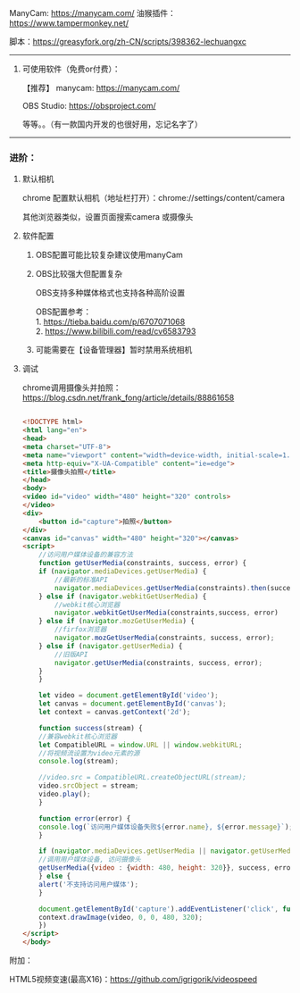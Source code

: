 



ManyCam: https://manycam.com/
油猴插件：https://www.tampermonkey.net/

脚本：https://greasyfork.org/zh-CN/scripts/398362-lechuangxc


---

1. 可使用软件（免费or付费）：

   【推荐】 manycam:    https://manycam.com/  

    OBS Studio:     https://obsproject.com/

    等等。。（有一款国内开发的也很好用，忘记名字了）


---

### 进阶：

1. 默认相机


    chrome 配置默认相机（地址栏打开）：chrome://settings/content/camera

    其他浏览器类似，设置页面搜索camera 或摄像头


2. 软件配置


    1. OBS配置可能比较复杂建议使用manyCam

    2. OBS比较强大但配置复杂
    
        OBS支持多种媒体格式也支持各种高阶设置
     
        OBS配置参考：  
            1. https://tieba.baidu.com/p/6707071068  
            2. https://www.bilibili.com/read/cv6583793


    3. 可能需要在【设备管理器】暂时禁用系统相机


3. 调试

   chrome调用摄像头并拍照： https://blog.csdn.net/frank_fong/article/details/88861658

    ```html
    
    <!DOCTYPE html>
    <html lang="en">
    <head>
    <meta charset="UTF-8">
    <meta name="viewport" content="width=device-width, initial-scale=1.0">
    <meta http-equiv="X-UA-Compatible" content="ie=edge">
    <title>摄像头拍照</title>
    </head>
    <body>
    <video id="video" width="480" height="320" controls>
    </video>
    <div>
        <button id="capture">拍照</button>
    </div>
    <canvas id="canvas" width="480" height="320"></canvas>
    <script>
        //访问用户媒体设备的兼容方法
        function getUserMedia(constraints, success, error) {
        if (navigator.mediaDevices.getUserMedia) {
            //最新的标准API
            navigator.mediaDevices.getUserMedia(constraints).then(success).catch(error);
        } else if (navigator.webkitGetUserMedia) {
            //webkit核心浏览器
            navigator.webkitGetUserMedia(constraints,success, error)
        } else if (navigator.mozGetUserMedia) {
            //firfox浏览器
            navigator.mozGetUserMedia(constraints, success, error);
        } else if (navigator.getUserMedia) {
            //旧版API
            navigator.getUserMedia(constraints, success, error);
        }
        }
    
        let video = document.getElementById('video');
        let canvas = document.getElementById('canvas');
        let context = canvas.getContext('2d');
    
        function success(stream) {
        //兼容webkit核心浏览器
        let CompatibleURL = window.URL || window.webkitURL;
        //将视频流设置为video元素的源
        console.log(stream);
    
        //video.src = CompatibleURL.createObjectURL(stream);
        video.srcObject = stream;
        video.play();
        }
    
        function error(error) {
        console.log(`访问用户媒体设备失败${error.name}, ${error.message}`);
        }
    
        if (navigator.mediaDevices.getUserMedia || navigator.getUserMedia || navigator.webkitGetUserMedia || navigator.mozGetUserMedia) {
        //调用用户媒体设备, 访问摄像头
        getUserMedia({video : {width: 480, height: 320}}, success, error);
        } else {
        alert('不支持访问用户媒体');
        }
    
        document.getElementById('capture').addEventListener('click', function () {
        context.drawImage(video, 0, 0, 480, 320);      
        })
    </script>
    </body>

    ```

附加：  
   
   HTML5视频变速(最高X16)：https://github.com/igrigorik/videospeed


    

